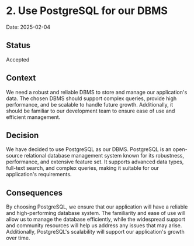 # 2. Use PostgreSQL for our DBMS

Date: 2025-02-04

## Status

Accepted

## Context

We need a robust and reliable DBMS to store and manage our application's data. The chosen DBMS should support complex queries, provide high performance, and be scalable to handle future growth. Additionally, it should be familiar to our development team to ensure ease of use and efficient management.

## Decision

We have decided to use PostgreSQL as our DBMS. PostgreSQL is an open-source relational database management system known for its robustness, performance, and extensive feature set. It supports advanced data types, full-text search, and complex queries, making it suitable for our application's requirements.

## Consequences

By choosing PostgreSQL, we ensure that our application will have a reliable and high-performing database system. The familiarity and ease of use will allow us to manage the database efficiently, while the widespread support and community resources will help us address any issues that may arise. Additionally, PostgreSQL's scalability will support our application's growth over time.